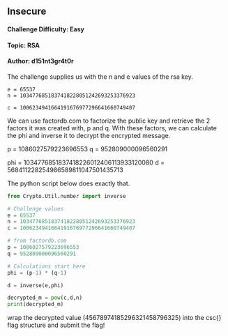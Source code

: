 ## Insecure

#### Challenge Difficulty: Easy
#### Topic: RSA 
#### Author: d151nt3gr4t0r

The challenge supplies us with the n and e values of the rsa key. 

```
e = 65537
n = 1034776851837418228051242693253376923

c = 1006234941664191676977296641660749407
```

We can use factordb.com to factorize the public key and retrieve the 2 factors it was created with, p and q. With these factors, we can calculate the phi and inverse it to decrypt the encrypted message.

p = 1086027579223696553
q = 952809000096560291

phi = 1034776851837418226012406113933120080
d = 568411228254986589811047501435713

The python script below does exactly that. 

```python
from Crypto.Util.number import inverse

# Challenge values
e = 65537
n = 1034776851837418228051242693253376923
c = 1006234941664191676977296641660749407

# from factordb.com
p = 1086027579223696553
q = 952809000096560291

# Calculations start here
phi = (p-1) * (q-1)

d = inverse(e,phi)

decrypted_m = pow(c,d,n)
print(decrypted_m)
```

wrap the decrypted value (45678974185296321458796325) into the csc{} flag structure and submit the flag! 